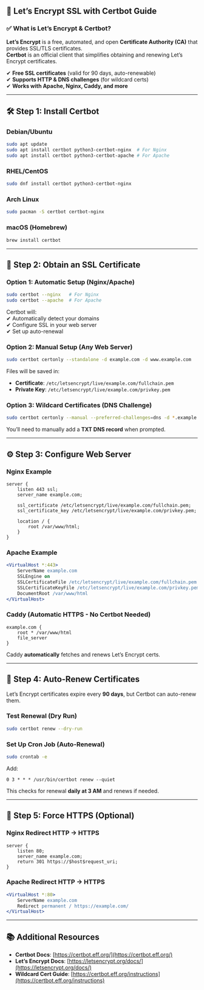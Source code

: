 ## 🔐 **Let’s Encrypt SSL with Certbot Guide**  

### ✅ **What is Let’s Encrypt & Certbot?**  
**Let’s Encrypt** is a free, automated, and open **Certificate Authority (CA)** that provides SSL/TLS certificates.  
**Certbot** is an official client that simplifies obtaining and renewing Let’s Encrypt certificates.  

✔ **Free SSL certificates** (valid for 90 days, auto-renewable)  
✔ **Supports HTTP & DNS challenges** (for wildcard certs)  
✔ **Works with Apache, Nginx, Caddy, and more**  

---

## 🛠️ **Step 1: Install Certbot**  

### **Debian/Ubuntu**  
```bash
sudo apt update
sudo apt install certbot python3-certbot-nginx  # For Nginx
sudo apt install certbot python3-certbot-apache # For Apache
```

### **RHEL/CentOS**  
```bash
sudo dnf install certbot python3-certbot-nginx
```

### **Arch Linux**  
```bash
sudo pacman -S certbot certbot-nginx
```

### **macOS (Homebrew)**  
```bash
brew install certbot
```

---

## 🔐 **Step 2: Obtain an SSL Certificate**  

### **Option 1: Automatic Setup (Nginx/Apache)**  
```bash
sudo certbot --nginx   # For Nginx
sudo certbot --apache  # For Apache
```
Certbot will:  
✔ Automatically detect your domains  
✔ Configure SSL in your web server  
✔ Set up auto-renewal  

### **Option 2: Manual Setup (Any Web Server)**  
```bash
sudo certbot certonly --standalone -d example.com -d www.example.com
```
Files will be saved in:  
- **Certificate**: `/etc/letsencrypt/live/example.com/fullchain.pem`  
- **Private Key**: `/etc/letsencrypt/live/example.com/privkey.pem`  

### **Option 3: Wildcard Certificates (DNS Challenge)**  
```bash
sudo certbot certonly --manual --preferred-challenges=dns -d *.example.com
```
You’ll need to manually add a **TXT DNS record** when prompted.  

---

## ⚙️ **Step 3: Configure Web Server**  

### **Nginx Example**  
```nginx
server {
    listen 443 ssl;
    server_name example.com;

    ssl_certificate /etc/letsencrypt/live/example.com/fullchain.pem;
    ssl_certificate_key /etc/letsencrypt/live/example.com/privkey.pem;

    location / {
        root /var/www/html;
    }
}
```

### **Apache Example**  
```apache
<VirtualHost *:443>
    ServerName example.com
    SSLEngine on
    SSLCertificateFile /etc/letsencrypt/live/example.com/fullchain.pem
    SSLCertificateKeyFile /etc/letsencrypt/live/example.com/privkey.pem
    DocumentRoot /var/www/html
</VirtualHost>
```

### **Caddy (Automatic HTTPS - No Certbot Needed)**  
```plaintext
example.com {
    root * /var/www/html
    file_server
}
```
Caddy **automatically** fetches and renews Let’s Encrypt certs.  

---

## 🔄 **Step 4: Auto-Renew Certificates**  

Let’s Encrypt certificates expire every **90 days**, but Certbot can auto-renew them.  

### **Test Renewal (Dry Run)**  
```bash
sudo certbot renew --dry-run
```

### **Set Up Cron Job (Auto-Renewal)**  
```bash
sudo crontab -e
```
Add:  
```cron
0 3 * * * /usr/bin/certbot renew --quiet
```
This checks for renewal **daily at 3 AM** and renews if needed.  

---

## 🚀 **Step 5: Force HTTPS (Optional)**  

### **Nginx Redirect HTTP → HTTPS**  
```nginx
server {
    listen 80;
    server_name example.com;
    return 301 https://$host$request_uri;
}
```

### **Apache Redirect HTTP → HTTPS**  
```apache
<VirtualHost *:80>
    ServerName example.com
    Redirect permanent / https://example.com/
</VirtualHost>
```

---

## 📚 **Additional Resources**  
- **Certbot Docs**: [https://certbot.eff.org/](https://certbot.eff.org/)  
- **Let’s Encrypt Docs**: [https://letsencrypt.org/docs/](https://letsencrypt.org/docs/)  
- **Wildcard Cert Guide**: [https://certbot.eff.org/instructions](https://certbot.eff.org/instructions)  
